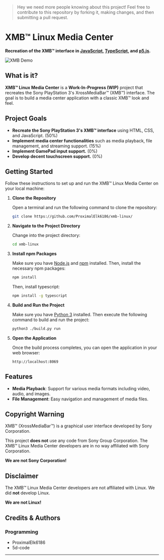> Hey we need more people knowing about this project! Feel free to contribute to this repository by forking it, making changes, and then submitting a pull request.

# XMB™ Linux Media Center

**Recreation of the XMB™ interface in [JavaScript](https://en.wikipedia.org/wiki/JavaScript), [TypeScript](https://en.wikipedia.org/wiki/TypeScript), and [p5.js](https://p5js.org/).**

![XMB Demo](https://github.com/ProximalElk6186/xmb-linux/blob/main/demo.gif?raw=true)

## What is it?

**XMB™ Linux Media Center** is a **Work-In-Progress (WIP)** project that recreates the Sony PlayStation 3's XrossMediaBar™ (XMB™) interface. The goal is to build a media center application with a classic XMB™ look and feel.

## Project Goals

- **Recreate the Sony PlayStation 3's XMB™ interface** using HTML, CSS, and JavaScript. (50%)
- **Implement media center functionalities** such as media playback, file management, and streaming support. (15%)
- **Implement GamePad input support.** (0%)
- **Develop decent touchscreen support.** (0%)

## Getting Started

Follow these instructions to set up and run the XMB™ Linux Media Center on your local machine:

1. **Clone the Repository**

   Open a terminal and run the following command to clone the repository:

   ```bash
   git clone https://github.com/ProximalElk6186/xmb-linux/
   ```

2. **Navigate to the Project Directory**

   Change into the project directory:

   ```bash
   cd xmb-linux
   ```

3. **Install npm Packages**

   Make sure you have [Node.js](https://nodejs.org/) and [npm](https://www.npmjs.com/) installed. Then, install the necessary npm packages:

   ```bash
   npm install
   ```

   Then, install typescript:
   ```bash
   npm install -g typescript
   ```

4. **Build and Run the Project**

   Make sure you have [Python 3](https://www.python.org/) installed. Then execute the following command to build and run the project:

   ```bash
   python3 ./build.py run
   ```

5. **Open the Application**

   Once the build process completes, you can open the application in your web browser: 

   `http://localhost:8069`

## Features

- **Media Playback**: Support for various media formats including video, audio, and images.
- **File Management**: Easy navigation and management of media files.

## Copyright Warning

XMB™ (XrossMediaBar™) is a graphical user interface developed by Sony Corporation. 

This project **does not** use any code from Sony Group Corporation. The XMB™ Linux Media Center developers are in no way affiliated with Sony Corporation. 

**We are not Sony Corporation!**

## Disclaimer

The XMB™ Linux Media Center developers are not affiliated with Linux. We did **not** develop Linux.

**We are not Linux!**

## Credits & Authors

### Programming
- ProximalElk6186
- 5d-code

---

